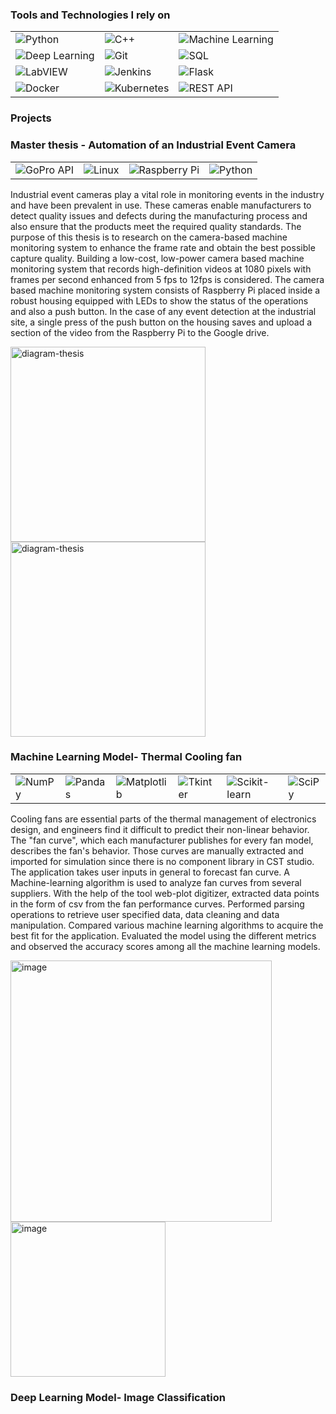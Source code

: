 
<!---
rajivkaushik11/rajivkaushik11 is a ✨ special ✨ repository because its `README.md` (this file) appears on your GitHub profile.
You can click the Preview link to take a look at your changes.
--->

<h3>Tools and Technologies I  rely on </h3>
<table>
  <tr>
    <td>
      <img alt="Python" src="https://img.shields.io/badge/-Python-3776AB?style=flat-square&logo=python&logoColor=white" />
    </td>
    <td>
      <img alt="C++" src="https://img.shields.io/badge/-C++-00599C?style=flat-square&logo=c%2B%2B&logoColor=white" />
    </td>
    <td>
      <img alt="Machine Learning" src="https://img.shields.io/badge/-Machine%20Learning-102230?style=flat-square&logo=machine-learning&logoColor=white" />
    </td>
  </tr>
  <tr>
    <td>
      <img alt="Deep Learning" src="https://img.shields.io/badge/-Deep%20Learning-102230?style=flat-square&logo=deep-learning&logoColor=white" />
    </td>
    <td>
      <img alt="Git" src="https://img.shields.io/badge/-Git-F05032?style=flat-square&logo=git&logoColor=white" />
    </td>
    <td>
      <img alt="SQL" src="https://img.shields.io/badge/-SQL-4479A1?style=flat-square&logo=sql&logoColor=white" />
    </td>
  </tr>
  <tr>
    <td>
      <img alt="LabVIEW" src="https://img.shields.io/badge/-LabVIEW-FFDB00?style=flat-square&logo=labview&logoColor=black" />
    </td>
    <td>
      <img alt="Jenkins" src="https://img.shields.io/badge/-Jenkins-D24939?style=flat-square&logo=jenkins&logoColor=white" />
    </td>
    <td>
      <img alt="Flask" src="https://img.shields.io/badge/-Flask-000000?style=flat-square&logo=flask&logoColor=white" />
    </td>
  </tr>
  <tr>
    <td>
      <img alt="Docker" src="https://img.shields.io/badge/-Docker-2496ED?style=flat-square&logo=docker&logoColor=white" />
    </td>
    <td>
      <img alt="Kubernetes" src="https://img.shields.io/badge/-Kubernetes-326CE5?style=flat-square&logo=kubernetes&logoColor=white" />
    </td>
    <td>
      <img alt="REST API" src="https://img.shields.io/badge/-REST%20API-02569B?style=flat-square&logo=fastapi&logoColor=white" />
    </td>
  </tr>
</table>

<h3>Projects</h3>
<h3> Master thesis - Automation of an Industrial Event Camera</h3>
<table>
  <tr>
    <td>
      <img alt="GoPro API" src="https://img.shields.io/badge/-GoPro%20API-00ADEF?style=flat-square&logo=gopro&logoColor=white" />
    </td>
    <td>
      <img alt="Linux" src="https://img.shields.io/badge/-Linux-FCC624?style=flat-square&logo=linux&logoColor=black" />
    </td>
    <td>
      <img alt="Raspberry Pi" src="https://img.shields.io/badge/-Raspberry%20Pi-A22846?style=flat-square&logo=raspberry-pi&logoColor=white" />
    </td>
    <td>
      <img alt="Python" src="https://img.shields.io/badge/-Python-3776AB?style=flat-square&logo=python&logoColor=white" />
    </td>
  </tr>
</table>


<p>Industrial event cameras play a vital role in monitoring events in the industry and have been prevalent in use. These cameras enable manufacturers to detect quality issues and defects during the manufacturing process and also ensure that the products meet the required quality standards. The purpose of this thesis is to research on the camera-based machine monitoring system to enhance the frame rate and obtain the best possible capture quality.
Building a low-cost, low-power camera based machine monitoring system that records high-definition videos at 1080 pixels with frames per second enhanced from 5 fps to 12fps is considered. The camera based machine monitoring system consists of Raspberry Pi placed inside a robust housing equipped with LEDs to show the status of the operations and also a push button. In the case of any event detection at the industrial site, a single press of the push button on the housing saves and upload a section of the video from the Raspberry Pi to the Google drive.</p>
<img width="312" alt="diagram-thesis" src="https://github.com/user-attachments/assets/1bd2e94c-b2b4-4fdc-a85a-0a6b77415f8f">
<img width="312" alt="diagram-thesis" src="https://github.com/user-attachments/assets/20b2adf6-5739-4927-bc57-8e846a83c71e">









<h3> Machine Learning Model- Thermal Cooling fan </h3>
<table>
  <tr>
    <td>
      <img alt="NumPy" src="https://img.shields.io/badge/-NumPy-013243?style=flat-square&logo=numpy&logoColor=white" />
    </td>
    <td>
      <img alt="Pandas" src="https://img.shields.io/badge/-Pandas-150458?style=flat-square&logo=pandas&logoColor=white" />
    </td>
    <td>
      <img alt="Matplotlib" src="https://img.shields.io/badge/-Matplotlib-3766AB?style=flat-square&logo=python&logoColor=white" />
    </td>
    <td>
      <img alt="Tkinter" src="https://img.shields.io/badge/-Tkinter-FF6F00?style=flat-square&logo=python&logoColor=white" />
    </td>
    <td>
      <img alt="Scikit-learn" src="https://img.shields.io/badge/-Scikit--learn-F7931E?style=flat-square&logo=scikit-learn&logoColor=white" />
    </td>
    <td>
      <img alt="SciPy" src="https://img.shields.io/badge/-SciPy-8CAAE6?style=flat-square&logo=scipy&logoColor=white" />
    </td>
  </tr>
</table>


<p> Cooling fans are essential parts of the thermal management of electronics design, and engineers find it difficult to predict their non-linear behavior. The "fan curve", which each manufacturer publishes for every fan model, describes the fan's behavior. Those curves are manually extracted and imported for simulation since there is no component library in CST studio. The application takes user inputs in general to forecast fan curve. A Machine-learning algorithm is used to analyze fan curves from several suppliers.  With the help of the tool web-plot digitizer, extracted data points in the form of csv from the fan performance curves. Performed parsing operations to retrieve user specified data, data cleaning and data manipulation. Compared various machine learning algorithms to acquire the best fit for the application. Evaluated the model using the different metrics and observed the accuracy scores among all the machine learning models.</p>

<img width="418" alt="image" src="https://github.com/user-attachments/assets/529bed10-11c1-4cd9-b6d1-9a5667da22db">
<img width="248" alt="image" src="https://github.com/user-attachments/assets/6c723d47-235d-434b-a99f-5873be85a314">

<h3> Deep Learning Model- Image Classification</h3>
















